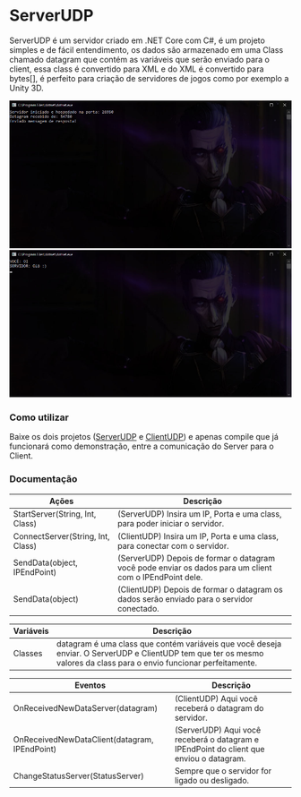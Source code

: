 # ServerUDP
ServerUDP é um servidor criado em .NET Core com C#, é um projeto simples e de fácil entendimento, os dados são armazenado em uma Class chamado datagram que contém as variáveis que serão enviado para o client, essa class é convertido para XML e do XML é convertido para bytes[], é perfeito para criação de servidores de jogos como por exemplo a Unity 3D.

 ![Preview](screenshots/ServerUDP.jpg)
 ![Preview](screenshots/ClientUDP.jpg)

### Como utilizar
Baixe os dois projetos ([ServerUDP](https://github.com/treviasxk/ServerUDP) e [ClientUDP](https://github.com/treviasxk/ClientUDP)) e apenas compile que já funcionará como demonstração, entre a comunicação do Server para o Client.

### Documentação

| Ações | Descrição |
|-----------|---------------|
| StartServer(String, Int, Class) | (ServerUDP) Insira um IP, Porta e uma class, para poder iniciar o servidor.|
| ConnectServer(String, Int, Class) | (ClientUDP) Insira um IP, Porta e uma class, para conectar com o servidor.|
| SendData(object, IPEndPoint) | (ServerUDP) Depois de formar o datagram você pode enviar os dados para um client com o IPEndPoint dele.|
| SendData(object) | (ClientUDP) Depois de formar o datagram os dados serão enviado para o servidor conectado.|

| Variáveis | Descrição|
|------|-----|
| Classes | datagram é uma class que contém variáveis que você deseja enviar. O ServerUDP e ClientUDP tem que ter os mesmo valores da class para o envio funcionar perfeitamente.|

| Eventos | Descrição|
|------|-----|
| OnReceivedNewDataServer(datagram) | (ClientUDP) Aqui você receberá o datagram do servidor.|
| OnReceivedNewDataClient(datagram, IPEndPoint) | (ServerUDP) Aqui você receberá o datagram e IPEndPoint do client que enviou o datagram.|
| ChangeStatusServer(StatusServer) | Sempre que o servidor for ligado ou desligado.|
